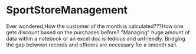 # SportStoreManagement
Ever wondered,How the customer of the month is calculated???How one gets discount based on the purchases before?
"Managing" huge amount of data within a notebook or an excel doc is tedious and unfriendly.
Bridging the gap between records and officers are necessary for a smooth sail.
